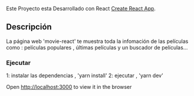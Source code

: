 Este Proyecto esta Desarrollado con React [Create React App](https://github.com/facebook/create-react-app).

## Descripción

La página web 'movie-react' te muestra toda la infomación de las películas como : películas populares , últimas películas y un buscador de películas...

### Ejecutar

1: instalar las dependencias , 'yarn install'
2: ejecutar , 'yarn dev'

Open [http://localhost:3000](http://localhost:3000) to view it in the browser




